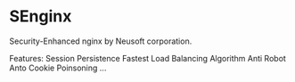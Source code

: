 SEnginx
=======

Security-Enhanced nginx by Neusoft corporation. 

Features:
    Session Persistence
    Fastest Load Balancing Algorithm
    Anti Robot
    Anto Cookie Poinsoning
    ...

